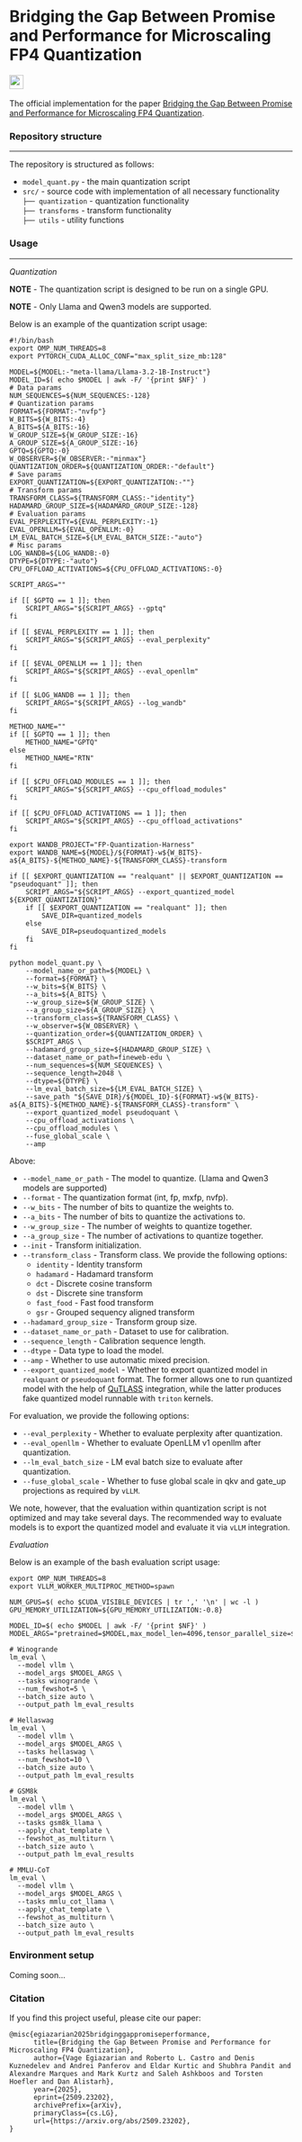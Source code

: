 # Bridging the Gap Between Promise and Performance for Microscaling FP4 Quantization 

<a href='https://arxiv.org/pdf/2509.23202'><img src='https://img.shields.io/badge/ArXiv-PDF-red' height="25"></a> &nbsp; 

The official implementation for the paper [Bridging the Gap Between Promise and Performance for Microscaling FP4 Quantization](https://arxiv.org/abs/2509.23202).

### Repository structure
---

The repository is structured as follows:

* `model_quant.py` - the main quantization script
* `src/` - source code with implementation of all necessary functionality \
    ```├── quantization``` - quantization functionality \
    ```├── transforms``` - transform functionality \
    ```├── utils``` - utility functions


### Usage
---

*Quantization*

**NOTE** - The quantization script is designed to be run on a single GPU.

**NOTE** - Only Llama and Qwen3 models are supported.

Below is an example of the quantization script usage:

```shell
#!/bin/bash
export OMP_NUM_THREADS=8
export PYTORCH_CUDA_ALLOC_CONF="max_split_size_mb:128"

MODEL=${MODEL:-"meta-llama/Llama-3.2-1B-Instruct"}
MODEL_ID=$( echo $MODEL | awk -F/ '{print $NF}' )
# Data params
NUM_SEQUENCES=${NUM_SEQUENCES:-128}
# Quantization params
FORMAT=${FORMAT:-"nvfp"}
W_BITS=${W_BITS:-4}
A_BITS=${A_BITS:-16}
W_GROUP_SIZE=${W_GROUP_SIZE:-16}
A_GROUP_SIZE=${A_GROUP_SIZE:-16}
GPTQ=${GPTQ:-0}
W_OBSERVER=${W_OBSERVER:-"minmax"}
QUANTIZATION_ORDER=${QUANTIZATION_ORDER:-"default"}
# Save params
EXPORT_QUANTIZATION=${EXPORT_QUANTIZATION:-""}
# Transform params
TRANSFORM_CLASS=${TRANSFORM_CLASS:-"identity"}
HADAMARD_GROUP_SIZE=${HADAMARD_GROUP_SIZE:-128}
# Evaluation params
EVAL_PERPLEXITY=${EVAL_PERPLEXITY:-1}
EVAL_OPENLLM=${EVAL_OPENLLM:-0}
LM_EVAL_BATCH_SIZE=${LM_EVAL_BATCH_SIZE:-"auto"}
# Misc params
LOG_WANDB=${LOG_WANDB:-0}
DTYPE=${DTYPE:-"auto"}
CPU_OFFLOAD_ACTIVATIONS=${CPU_OFFLOAD_ACTIVATIONS:-0}

SCRIPT_ARGS=""

if [[ $GPTQ == 1 ]]; then
    SCRIPT_ARGS="${SCRIPT_ARGS} --gptq"
fi

if [[ $EVAL_PERPLEXITY == 1 ]]; then
    SCRIPT_ARGS="${SCRIPT_ARGS} --eval_perplexity"
fi

if [[ $EVAL_OPENLLM == 1 ]]; then
    SCRIPT_ARGS="${SCRIPT_ARGS} --eval_openllm"
fi

if [[ $LOG_WANDB == 1 ]]; then
    SCRIPT_ARGS="${SCRIPT_ARGS} --log_wandb"
fi

METHOD_NAME=""
if [[ $GPTQ == 1 ]]; then
    METHOD_NAME="GPTQ"
else
    METHOD_NAME="RTN"
fi

if [[ $CPU_OFFLOAD_MODULES == 1 ]]; then
    SCRIPT_ARGS="${SCRIPT_ARGS} --cpu_offload_modules"
fi

if [[ $CPU_OFFLOAD_ACTIVATIONS == 1 ]]; then
    SCRIPT_ARGS="${SCRIPT_ARGS} --cpu_offload_activations"
fi

export WANDB_PROJECT="FP-Quantization-Harness"
export WANDB_NAME=${MODEL}/${FORMAT}-w${W_BITS}-a${A_BITS}-${METHOD_NAME}-${TRANSFORM_CLASS}-transform

if [[ $EXPORT_QUANTIZATION == "realquant" || $EXPORT_QUANTIZATION == "pseudoquant" ]]; then
    SCRIPT_ARGS="${SCRIPT_ARGS} --export_quantized_model ${EXPORT_QUANTIZATION}"
    if [[ $EXPORT_QUANTIZATION == "realquant" ]]; then
        SAVE_DIR=quantized_models
    else
        SAVE_DIR=pseudoquantized_models
    fi
fi

python model_quant.py \
    --model_name_or_path=${MODEL} \
    --format=${FORMAT} \
    --w_bits=${W_BITS} \
    --a_bits=${A_BITS} \
    --w_group_size=${W_GROUP_SIZE} \
    --a_group_size=${A_GROUP_SIZE} \
    --transform_class=${TRANSFORM_CLASS} \
    --w_observer=${W_OBSERVER} \
    --quantization_order=${QUANTIZATION_ORDER} \
    $SCRIPT_ARGS \
    --hadamard_group_size=${HADAMARD_GROUP_SIZE} \
    --dataset_name_or_path=fineweb-edu \
    --num_sequences=${NUM_SEQUENCES} \
    --sequence_length=2048 \
    --dtype=${DTYPE} \
    --lm_eval_batch_size=${LM_EVAL_BATCH_SIZE} \
    --save_path "${SAVE_DIR}/${MODEL_ID}-${FORMAT}-w${W_BITS}-a${A_BITS}-${METHOD_NAME}-${TRANSFORM_CLASS}-transform" \
    --export_quantized_model pseudoquant \
    --cpu_offload_activations \
    --cpu_offload_modules \
    --fuse_global_scale \
    --amp
```

Above:
* `--model_name_or_path` - The model to quantize. (Llama and Qwen3 models are supported)
* `--format` - The quantization format (int, fp, mxfp, nvfp). 
* `--w_bits` - The number of bits to quantize the weights to.
* `--a_bits` - The number of bits to quantize the activations to.
* `--w_group_size` - The number of weights to quantize together.
* `--a_group_size` - The number of activations to quantize together.
* `--init` - Transform initialization.
* `--transform_class` - Transform class. We provide the following options:
    * `identity` - Identity transform
    * `hadamard` - Hadamard transform
    * `dct` - Discrete cosine transform
    * `dst` - Discrete sine transform
    * `fast_food` - Fast food transform
    * `gsr` - Grouped sequency aligned transform
* `--hadamard_group_size` - Transform group size.
* `--dataset_name_or_path` - Dataset to use for calibration.
* `--sequence_length` - Calibration sequence length.
* `--dtype` - Data type to load the model.
* `--amp` - Whether to use automatic mixed precision.
* `--export_quantized_model` - Whether to export quantized model in `realquant` or `pseudoquant` format. The former allows one to run quantized model with the help of [QuTLASS](https://github.com/IST-DASLab/qutlass) integration, while the latter produces fake quantized model runnable with `triton` kernels.

For evaluation, we provide the following options:

* `--eval_perplexity` - Whether to evaluate perplexity after quantization.
* `--eval_openllm` - Whether to evaluate OpenLLM v1 openllm after quantization.
* `--lm_eval_batch_size` - LM eval batch size to evaluate after quantization.
* `--fuse_global_scale` - Whether to fuse global scale in qkv and gate_up projections as required by `vLLM`.


We note, however, that the evaluation within quantization script is not optimized and may take several days.
The recommended way to evaluate models is to export the quantized model and evaluate it via `vLLM` integration.

*Evaluation*

Below is an example of the bash evaluation script usage:

```shell
export OMP_NUM_THREADS=8
export VLLM_WORKER_MULTIPROC_METHOD=spawn

NUM_GPUS=$( echo $CUDA_VISIBLE_DEVICES | tr ',' '\n' | wc -l )
GPU_MEMORY_UTILIZATION=${GPU_MEMORY_UTILIZATION:-0.8}

MODEL_ID=$( echo $MODEL | awk -F/ '{print $NF}' )
MODEL_ARGS="pretrained=$MODEL,max_model_len=4096,tensor_parallel_size=$NUM_GPUS,dtype=auto,gpu_memory_utilization=${GPU_MEMORY_UTILIZATION},enforce_eager=True"

# Winogrande
lm_eval \
  --model vllm \
  --model_args $MODEL_ARGS \
  --tasks winogrande \
  --num_fewshot=5 \
  --batch_size auto \
  --output_path lm_eval_results

# Hellaswag
lm_eval \
  --model vllm \
  --model_args $MODEL_ARGS \
  --tasks hellaswag \
  --num_fewshot=10 \
  --batch_size auto \
  --output_path lm_eval_results

# GSM8k
lm_eval \
  --model vllm \
  --model_args $MODEL_ARGS \
  --tasks gsm8k_llama \
  --apply_chat_template \
  --fewshot_as_multiturn \
  --batch_size auto \
  --output_path lm_eval_results

# MMLU-CoT 
lm_eval \
  --model vllm \
  --model_args $MODEL_ARGS \
  --tasks mmlu_cot_llama \
  --apply_chat_template \
  --fewshot_as_multiturn \
  --batch_size auto \
  --output_path lm_eval_results
```

### Environment setup

Coming soon...

### Citation

If you find this project useful, please cite our paper:

```
@misc{egiazarian2025bridginggappromiseperformance,
      title={Bridging the Gap Between Promise and Performance for Microscaling FP4 Quantization}, 
      author={Vage Egiazarian and Roberto L. Castro and Denis Kuznedelev and Andrei Panferov and Eldar Kurtic and Shubhra Pandit and Alexandre Marques and Mark Kurtz and Saleh Ashkboos and Torsten Hoefler and Dan Alistarh},
      year={2025},
      eprint={2509.23202},
      archivePrefix={arXiv},
      primaryClass={cs.LG},
      url={https://arxiv.org/abs/2509.23202}, 
}
```